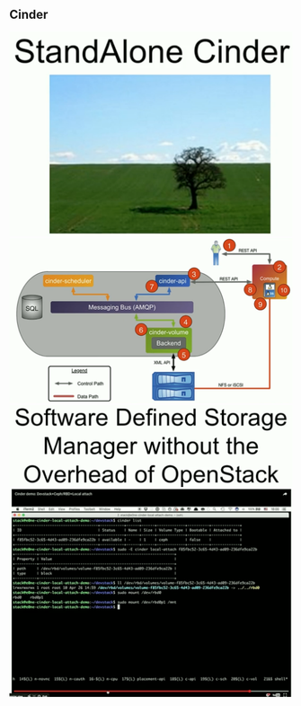 

## Cinder

![](images/cinder0.png)
![](images/cinder1.png)
![](images/cinder2.png)
![](images/cinder3.png)